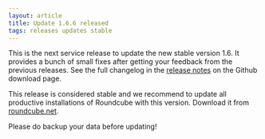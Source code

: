 ```yaml
---
layout: article
title: Update 1.6.6 released
tags: releases updates stable
---
```

This is the next service release to update the new stable version 1.6.
It provides a bunch of small fixes after getting your feedback
from the previous releases. See the full changelog in the [release notes](https://github.com/roundcube/roundcubemail/releases/tag/1.6.6) on the Github download page.

This release is considered stable and we recommend to update all productive installations 
of Roundcube with this version. Download it from [roundcube.net](https://roundcube.net/download).

Please do backup your data before updating!
